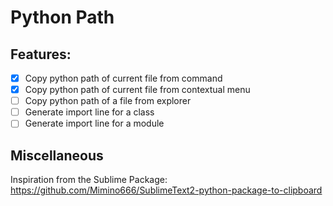 # Python Path

## Features:

- [x] Copy python path of current file from command
- [x] Copy python path of current file from contextual menu
- [ ] Copy python path of a file from explorer
- [ ] Generate import line for a class
- [ ] Generate import line for a module

## Miscellaneous

Inspiration from the Sublime Package: https://github.com/Mimino666/SublimeText2-python-package-to-clipboard
